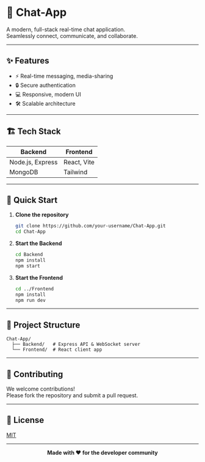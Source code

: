 # 💬 Chat-App

A modern, full-stack real-time chat application.  
Seamlessly connect, communicate, and collaborate.

---

## ✨ Features

- ⚡ Real-time messaging, media-sharing
- 🔒 Secure authentication
- 💻 Responsive, modern UI
- 🛠️ Scalable architecture

---

## 🏗️ Tech Stack

| Backend          | Frontend    |
| ---------------- | ----------- |
| Node.js, Express | React, Vite |
| MongoDB          | Tailwind    |

---

## 🚀 Quick Start

1. **Clone the repository**

   ```bash
   git clone https://github.com/your-username/Chat-App.git
   cd Chat-App
   ```

2. **Start the Backend**

   ```bash
   cd Backend
   npm install
   npm start
   ```

3. **Start the Frontend**
   ```bash
   cd ../Frontend
   npm install
   npm run dev
   ```

---

## 📁 Project Structure

```
Chat-App/
  ├── Backend/   # Express API & WebSocket server
  └── Frontend/  # React client app
```

---

## 🤝 Contributing

We welcome contributions!  
Please fork the repository and submit a pull request.

---

## 📄 License

[MIT](LICENSE)

---

<p align="center">
  <b>Made with ❤️ for the developer community</b>
</p>